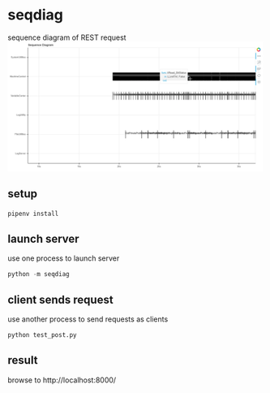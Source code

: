 # seqdiag
sequence diagram of REST request
![alt text](https://github.com/willhyper/seqdiag/blob/master/screenshot.png)


## setup
```python
pipenv install
```

## launch server
use one process to launch server
```python
python -m seqdiag
```

## client sends request
use another process to send requests as clients
```python
python test_post.py
```

## result
browse to http://localhost:8000/

